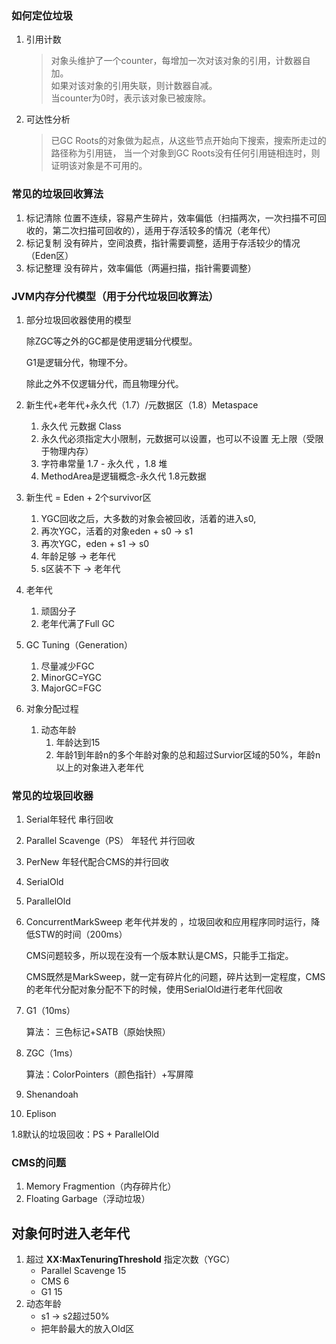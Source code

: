 ### 如何定位垃圾

1. 引用计数

   > 对象头维护了一个counter，每增加一次对该对象的引用，计数器自加。  
   > 如果对该对象的引用失联，则计数器自减。  
   > 当counter为0时，表示该对象已被废除。

2. 可达性分析

   > 已GC Roots的对象做为起点，从这些节点开始向下搜索，搜索所走过的路径称为引用链，
   > 当一个对象到GC Roots没有任何引用链相连时，则证明该对象是不可用的。

### 常见的垃圾回收算法

1. 标记清除 位置不连续，容易产生碎片，效率偏低（扫描两次，一次扫描不可回收的，第二次扫描可回收的），适用于存活较多的情况（老年代）
2. 标记复制 没有碎片，空间浪费，指针需要调整，适用于存活较少的情况（Eden区）
3. 标记整理 没有碎片，效率偏低（两遍扫描，指针需要调整）

### JVM内存分代模型（用于分代垃圾回收算法）

1. 部分垃圾回收器使用的模型

   除ZGC等之外的GC都是使用逻辑分代模型。

   G1是逻辑分代，物理不分。

   除此之外不仅逻辑分代，而且物理分代。

2. 新生代+老年代+永久代（1.7）/元数据区（1.8）Metaspace

    1. 永久代 元数据 Class
    2. 永久代必须指定大小限制，元数据可以设置，也可以不设置 无上限（受限于物理内存）
    3. 字符串常量 1.7 - 永久代 ，1.8 堆
    4. MethodArea是逻辑概念-永久代 1.8元数据

3. 新生代 = Eden + 2个survivor区

    1. YGC回收之后，大多数的对象会被回收，活着的进入s0,
    2. 再次YGC，活着的对象eden + s0 -> s1
    3. 再次YGC，eden + s1 -> s0
    4. 年龄足够 -> 老年代
    5. s区装不下 -> 老年代

4. 老年代

    1. 顽固分子
    2. 老年代满了Full GC

5. GC Tuning（Generation）

    1. 尽量减少FGC
    2. MinorGC=YGC
    3. MajorGC=FGC

6. 对象分配过程

    1. 动态年龄
       1. 年龄达到15
       2. 年龄1到年龄n的多个年龄对象的总和超过Survior区域的50%，年龄n以上的对象进入老年代

### 常见的垃圾回收器

1. Serial年轻代 串行回收

2. Parallel Scavenge（PS） 年轻代 并行回收

3. PerNew 年轻代配合CMS的并行回收

4. SerialOld

5. ParallelOld

6. ConcurrentMarkSweep 老年代并发的 ，垃圾回收和应用程序同时运行，降低STW的时间（200ms）

   CMS问题较多，所以现在没有一个版本默认是CMS，只能手工指定。

   CMS既然是MarkSweep，就一定有碎片化的问题，碎片达到一定程度，CMS的老年代分配对象分配不下的时候，使用SerialOld进行老年代回收

7. G1（10ms）

   算法： 三色标记+SATB（原始快照）

8. ZGC（1ms）

   算法：ColorPointers（颜色指针）+写屏障

9. Shenandoah

10. Eplison

1.8默认的垃圾回收：PS + ParallelOld

### CMS的问题

1. Memory Fragmention（内存碎片化）
2. Floating Garbage（浮动垃圾）

## 对象何时进入老年代

1. 超过 **XX:MaxTenuringThreshold** 指定次数（YGC）
    - Parallel Scavenge 15
    - CMS 6
    - G1 15
2. 动态年龄
    - s1 -> s2超过50%
    - 把年龄最大的放入Old区